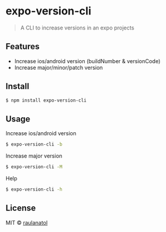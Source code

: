 # expo-version-cli

> A CLI to increase versions in an expo projects

## Features

- Increase ios/android version (buildNumber & versionCode)
- Increase major/minor/patch version

## Install

```bash
$ npm install expo-version-cli
```

## Usage

Increase ios/android version

```bash
$ expo-version-cli -b
```

Increase major version

```bash
$ expo-version-cli -M
```

Help

```bash
$ expo-version-cli -h
```


## License

MIT © [raulanatol](http://natol.es)
